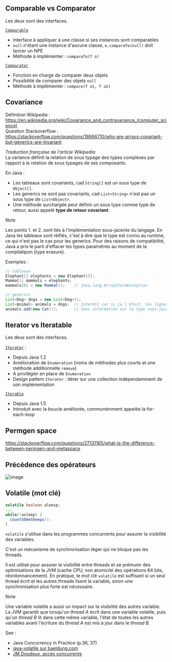 

## Comparable vs Comparator

Les deux sont des interfaces.

[`Comparable`](https://docs.oracle.com/en/java/javase/22/docs/api/java.base/java/lang/Comparable.html)
- Interface à appliquer à une classe si ses instances sont comparables
- `null` n'étant une instance d'aucune classe, `e.compareTo(null)` doit lancer un NPE
- Méthode à implémenter : `compareTo(T o)`

[`Comparator`](https://docs.oracle.com/en/java/javase/22/docs/api/java.base/java/util/Comparator.html)
- Fonction en charge de comparer deux objets
- Possibilité de comparer des objets `null`
- Méthode à implémenter : `compare(T o1, T o2)`

## Covariance

Définition Wikipedia : https://en.wikipedia.org/wiki/Covariance_and_contravariance_(computer_science) \
Question Stackoverflow : https://stackoverflow.com/questions/18666710/why-are-arrays-covariant-but-generics-are-invariant

*Traduction française de l'article Wikipedia* \
La variance définit la relation de sous typage des types complexes par rapport à la relation de sous typages de ses composants.

En Java :
* Les tableaux sont covariants, cad `String[]` est un sous type de `Object[]`.
* Les generics ne sont pas covariants, cad `List<String>` n'est pas un sous type de `List<Object>`.
* Une méthode surchargée peut définir un sous type comme type de retour, aussi appelé **type de retour covariant**.

> [!NOTE]
> Les points 1. et 2. sont liés à l'implémentation sous-jacente du langage. En Java les tableaux sont réifiés, c'est à dire que le type est connu au runtime, ce qui n'est pas le cas pour les generics. Pour des raisons de compatibilité, Java a  pris le parti d'effacer les types paramétrés au moment de la compilatipon (type erasure).
>
> Exemples : 
> ```java
> // tableaux
> Elephant[] elephants = new Elephant[5];
> Mammal[] mammals = elephants;
> mammals[0] = new Mammal();    // java.lang.ArrayStoreException
> 
> // generics
> List<Dog> dogs = new List<Dog>();
> List<Animal> animals = dogs;  // Interdit car si ça l'était, les lignes suivantes seraient problématiques...
> animals.add(new Cat());       // Sans information sur le type sous-jacent, comment être sur que c'est autorisé ?
> ```

## Iterator vs Iteratable

Les deux sont des interfaces.

[`Iterator`](https://docs.oracle.com/en/java/javase/22/docs/api/java.base/java/util/Iterator.html) :
- Depuis Java 1.2
- Amélioration de `Enumeration` (noms de méthodes plus courts et une méthode additionnelle `remove`) 
- A privilégier en place de `Enumeration`
- Design pattern `Iterator` : itérer sur une collection indépendamment de son implémentation

[`Iterable`](https://docs.oracle.com/en/java/javase/22/docs/api/java.base/java/lang/Iterable.html)
- Depuis Java 1.5
- Introduit avec la boucle améliorée, communémment appelée la for-each-loop

## Permgen space

https://stackoverflow.com/questions/27131165/what-is-the-difference-between-permgen-and-metaspace

## Précédence des opérateurs

![image](https://github.com/user-attachments/assets/ebc25d8d-a9c4-4d20-afea-ffe182886cde)


## Volatile (mot clé)

```java
volatile boolean aleesp;
...
while(!asleep) {
  countSOmeSheeps();
}
```

`volatile` s'utilise dans les programmes concurrents pour assurer la visibilité des variables. 

C'est un mécanisme de synchronisation léger qui ne bloque pas les threads. 

Il est utilisé pour assurer la visibilité entre threads et se prémunir des optimisations de la JVM (cache CPU, non atomicité des opérations 64 bits, réordonnancement). En pratique, le mot clé `volatile` est suffisant si un seul thread écrit et les autres threads lisent la variable, sinon une synchronisation plus forte est nécessaire.

> [!NOTE]
> Une variable volatile a aussi un impact sur la visibilité des autres variable. \
> La JVM garantit que lorsqu'un *thread A* écrit dans une variable volatile, puis qu'un *thread B* lit dans cette même variable, l'état de toutes les autres variables avant l'écriture du *thread A* est mis à jour dans le *thread B*. 

See : 
- Java Concurrency in Practice (p.36, 37)
- [java-volatile sur baeldung.com ](https://www.baeldung.com/java-volatile)
- [JM Doudoux, accès concurrents](https://www.jmdoudoux.fr/java/dej/chap-acces_concurrents.htm#acces_concurrents-1)
